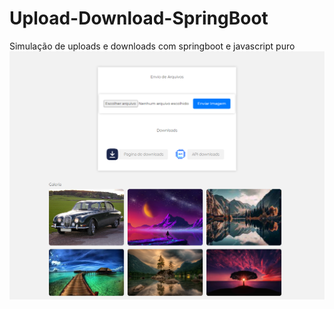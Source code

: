 # Upload-Download-SpringBoot
Simulação de uploads e downloads com springboot e javascript puro
<img src="https://raw.githubusercontent.com/juliansempre/Upload-Download-SpringBoot/main/imggaleria.png">

